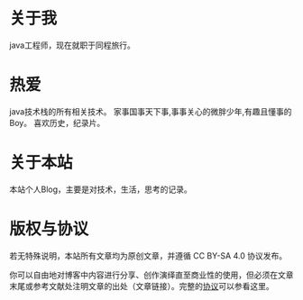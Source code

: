 # 关于我

java工程师，现在就职于同程旅行。



# 热爱
java技术栈的所有相关技术。
家事国事天下事,事事关心的微胖少年,有趣且懂事的Boy。
喜欢历史，纪录片。

# 关于本站
本站个人Blog，主要是对技术，生活，思考的记录。
# 版权与协议
若无特殊说明，本站所有文章均为原创文章，并遵循 CC BY-SA 4.0 协议发布。

你可以自由地对博客中内容进行分享、创作演绎直至商业性的使用，但必须在文章末尾或参考文献处注明文章的出处（文章链接）。完整的[协议](https://creativecommons.org/licenses/by-nc-sa/4.0/)可以参看这里。